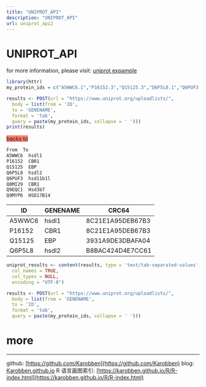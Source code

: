 ```yaml
---
title: "UNIPROT_API"
description: "UNIPROT_API"
url: uniprot_api2
---
```


# UNIPROT_API

for more information, please visit: [uniprot expample](https://www.uniprot.org/help/api_idmapping)

```R
library(httr)
my_protein_ids = c("A5WWC6.1","P16152.3","Q15125.3","Q6P5L8.1","Q6PUF3.1","Q8MI29.1","Q9EQC1.1","Q9MYP6.1")

results <- POST(url = "https://www.uniprot.org/uploadlists/",
  body = list(from = 'ID',
  to = 'GENENAME',
  format = 'tab',
  query = paste(my_protein_ids, collapse = ' ')))
print(results)
```
<span style="Background:salmon">backs to</span>
```bash
From  To
A5WWC6  hsdl1
P16152  CBR1
Q15125  EBP
Q6P5L8  hsdl2
Q6PUF3  hsd11b1l
Q8MI29  CBR1
Q9EQC1  Hsd3b7
Q9MYP6  HSD17B14
```
|ID|GENENAME|CRC64|
|----|----|----|
|A5WWC6|  hsdl1|8C21E1A95DEB67B3|
|P16152|  CBR1|8C21E1A95DEB67B3|
|Q15125|  EBP|3931A9DE3DBAFA04|
|Q6P5L8|  hsdl2|B8BAC424D4E7CC61|

```R
uniprot_results <- content(results, type = 'text/tab-separated-values',
  col_names = TRUE,
  col_types = NULL,
  encoding = "UTF-8")

results <- POST(url = "https://www.uniprot.org/uploadlists/",
  body = list(from = 'GENENAME',
  to = 'ID',
  format = 'tab',
  query = paste(my_protein_ids, collapse = ' ')))
```

# more

---
github: [https://github.com/Karobben](https://github.com/Karobben)
blog: [Karobben.github.io](http://Karobben.github.io)
R 语言画图索引: [https://karobben.github.io/R/R-index.html](https://karobben.github.io/R/R-index.html)
